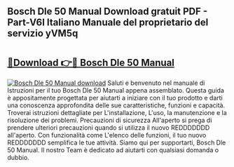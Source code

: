 ## Bosch Dle 50 Manual Download gratuit PDF - Part-V6I Italiano Manuale del proprietario del servizio yVM5q

# <h2><a href="http://dfbpmz.blite.top/?on=Bosch+Dle+50+Manual">🔗Download 👉🔴 Bosch Dle 50 Manual</a></h2>

[![Bosch Dle 50 Manual download](https://i.imgur.com/lujVjoI.png)](http://dfbpmz.blite.top/?on=Bosch+Dle+50+Manual)
Saluti e benvenuto nel manuale di Istruzioni per il tuo Bosch Dle 50 Manual appena assemblato. Questa guida è appositamente progettata per aiutarti a iniziare con il tuo prodotto e darti una conoscenza approfondita delle sue caratteristiche, funzioni e capacità. Troverai istruzioni dettagliate per L'installazione, L'uso, la manutenzione e la risoluzione dei problemi. Precauzioni di sicurezza All'aperto si prega di prendere ulteriori precauzioni quando si utilizza il nuovo REDDDDDDD all'aperto. Con funzionalità come L'elenco delle funzioni, il tuo nuovo REDDDDDDD semplifica le tue attività. Siamo qui per supportarti, Bosch Dle 50 Manual. Il nostro Team è dedicato ad aiutarti con qualsiasi domanda o dubbio.
